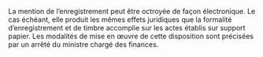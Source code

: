La  mention  de  l’enregistrement  peut  être  octroyée  de  façon électronique. Le cas échéant, elle produit les mêmes effets juridiques que la formalité d’enregistrement et de timbre accomplie sur les actes établis sur support papier.
Les modalités de mise en œuvre de cette disposition sont précisées par un arrêté du ministre chargé des finances.